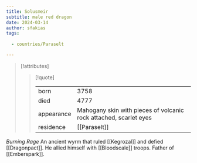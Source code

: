 ```yaml
---
title: Solusmeir
subtitle: male red dragon
date: 2024-03-14
author: sfakias
tags:
  
  - countries/Paraselt

---
```

> [!attributes]
> 
> > [!quote]
> >
> > | | |
> > | --- | --- |
> > | born | 3758 |
> > | died | 4777 |
> > | appearance | Mahogany skin with pieces of volcanic rock attached, scarlet eyes |
> > | residence | [[Paraselt]] |

*Burning Rage*
An ancient wyrm that ruled [[Kegrozal]] and defied [[Dragonpact]]. He allied himself with [[Bloodscale]] troops. Father of [[Emberspark]].